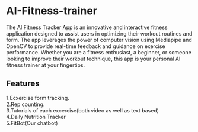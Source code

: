# AI-Fitness-trainer
The AI Fitness Tracker App is an innovative and interactive fitness application designed to assist users in optimizing their workout routines and form. The app leverages the power of computer vision using Mediapipe and OpenCV to provide real-time feedback and guidance on exercise performance. Whether you are a fitness enthusiast, a beginner, or someone looking to improve their workout technique, this app is your personal AI fitness trainer at your fingertips.
## Features
1.Ecxercise form tracking.\
2.Rep counting.\
3.Tutorials of each excercise(both video as well as text based)\
4.Daily Nutrition Tracker\
5.FitBot(Our chatbot)
